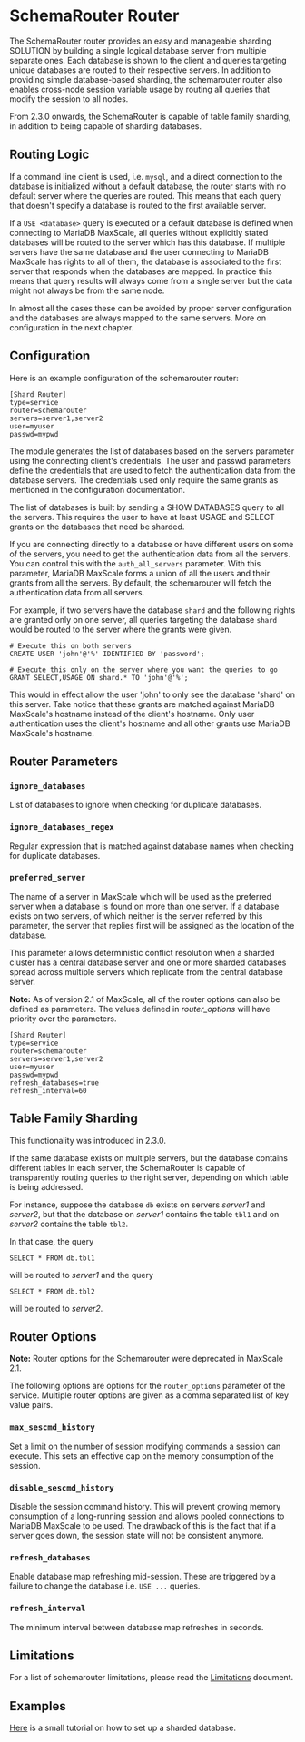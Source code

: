 # SchemaRouter Router

The SchemaRouter router provides an easy and manageable sharding SOLUTION by
building a single logical database server from multiple separate ones. Each
database is shown to the client and queries targeting unique databases are
routed to their respective servers. In addition to providing simple
database-based sharding, the schemarouter router also enables cross-node
session variable usage by routing all queries that modify the session to all
nodes.

From 2.3.0 onwards, the SchemaRouter is capable of table family sharding,
in addition to being capable of sharding databases.

## Routing Logic

If a command line client is used, i.e. `mysql`, and a direct connection to
the database is initialized without a default database, the router starts
with no default server where the queries are routed. This means that each
query that doesn't specify a database is routed to the first available
server.

If a `USE <database>` query is executed or a default database is defined
when connecting to MariaDB MaxScale, all queries without explicitly stated
databases will be routed to the server which has this database. If multiple
servers have the same database and the user connecting to MariaDB MaxScale
has rights to all of them, the database is associated to the first server
that responds when the databases are mapped. In practice this means that
query results will always come from a single server but the data might not
always be from the same node.

In almost all the cases these can be avoided by proper server configuration
and the databases are always mapped to the same servers. More on
configuration in the next chapter.

## Configuration

Here is an example configuration of the schemarouter router:

```
[Shard Router]
type=service
router=schemarouter
servers=server1,server2
user=myuser
passwd=mypwd
```

The module generates the list of databases based on the servers parameter
using the connecting client's credentials. The user and passwd parameters
define the credentials that are used to fetch the authentication data from
the database servers. The credentials used only require the same grants as
mentioned in the configuration documentation.

The list of databases is built by sending a SHOW DATABASES query to all the
servers. This requires the user to have at least USAGE and SELECT grants on
the databases that need be sharded.

If you are connecting directly to a database or have different users on some
of the servers, you need to get the authentication data from all the
servers. You can control this with the `auth_all_servers` parameter. With
this parameter, MariaDB MaxScale forms a union of all the users and their
grants from all the servers. By default, the schemarouter will fetch the
authentication data from all servers.

For example, if two servers have the database `shard` and the following
rights are granted only on one server, all queries targeting the database
`shard` would be routed to the server where the grants were given.

```
# Execute this on both servers
CREATE USER 'john'@'%' IDENTIFIED BY 'password';

# Execute this only on the server where you want the queries to go
GRANT SELECT,USAGE ON shard.* TO 'john'@'%';
```

This would in effect allow the user 'john' to only see the database 'shard'
on this server. Take notice that these grants are matched against MariaDB
MaxScale's hostname instead of the client's hostname. Only user
authentication uses the client's hostname and all other grants use MariaDB
MaxScale's hostname.

## Router Parameters

### `ignore_databases`

List of databases to ignore when checking for duplicate databases.

### `ignore_databases_regex`

Regular expression that is matched against database names when checking for
duplicate databases.

### `preferred_server`

The name of a server in MaxScale which will be used as the preferred server
when a database is found on more than one server. If a database exists on
two servers, of which neither is the server referred by this parameter, the
server that replies first will be assigned as the location of the database.

This parameter allows deterministic conflict resolution when a sharded cluster
has a central database server and one or more sharded databases spread across
multiple servers which replicate from the central database server.

**Note:** As of version 2.1 of MaxScale, all of the router options can also be
defined as parameters. The values defined in _router_options_ will have priority
over the parameters.

```
[Shard Router]
type=service
router=schemarouter
servers=server1,server2
user=myuser
passwd=mypwd
refresh_databases=true
refresh_interval=60
```

## Table Family Sharding

This functionality was introduced in 2.3.0.

If the same database exists on multiple servers, but the database contains
different tables in each server, the SchemaRouter is capable of
transparently routing queries to the right server, depending on which table
is being addressed.

For instance, suppose the database `db` exists on servers _server1_ and
_server2_, but that the database on _server1_ contains the table `tbl1` and
on _server2_ contains the table `tbl2`.

In that case, the query
```
SELECT * FROM db.tbl1
```
will be routed to _server1_ and the query
```
SELECT * FROM db.tbl2
```
will be routed to _server2_.

## Router Options

**Note:** Router options for the Schemarouter were deprecated in MaxScale 2.1.

The following options are options for the `router_options` parameter of the
service. Multiple router options are given as a comma separated list of key
value pairs.

### `max_sescmd_history`

Set a limit on the number of session modifying commands a session can execute.
This sets an effective cap on the memory consumption of the session.

### `disable_sescmd_history`

Disable the session command history. This will prevent growing memory consumption
of a long-running session and allows pooled connections to MariaDB MaxScale to be used.
The drawback of this is the fact that if a server goes down, the session state
will not be consistent anymore.

### `refresh_databases`

Enable database map refreshing mid-session. These are triggered by a failure to
change the database i.e. `USE ...` queries.

### `refresh_interval`

The minimum interval between database map refreshes in seconds.

## Limitations

For a list of schemarouter limitations, please read the
[Limitations](../About/Limitations.md) document.

## Examples

[Here](../Tutorials/Simple-Sharding-Tutorial.md) is a small tutorial on how
to set up a sharded database.

